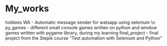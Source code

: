 # My_works
hobbies
WA - Automatic message sender for watsapp using selenium \n
py_games - different small console games written on python and window games written with pygame library, during my learning
final_project - final project from the Stepik course "Test automation with Selenium and Python"
